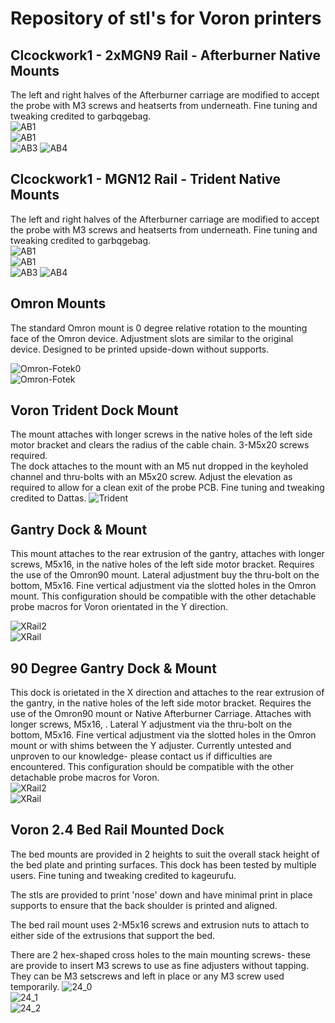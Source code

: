 # Repository of stl's for Voron printers

## Clcockwork1 - 2xMGN9 Rail - Afterburner Native Mounts
The left and right halves of the Afterburner carriage are modified to accept the probe with M3 screws and heatserts from underneath. Fine tuning and tweaking credited to garbqgebag.  
![AB1](/images/afterburner-1.8.png)  
![AB1](/images/Voron_Afterburner-Native.png)  
![AB3](image1.jpg)
![AB4](image2.jpg)

## Clcockwork1 - MGN12 Rail - Trident Native Mounts
The left and right halves of the Afterburner carriage are modified to accept the probe with M3 screws and heatserts from underneath. Fine tuning and tweaking credited to garbqgebag.  
![AB1](/images/afterburner-1.8.png)  
![AB1](/images/Voron_Afterburner-Native.png)  
![AB3](image1.jpg)
![AB4](image2.jpg)

## Omron Mounts
The standard Omron mount is 0 degree relative rotation to the mounting face of the Omron device. Adjustment slots are similar to the original device.  Designed to be printed upside-down without supports.  

![Omron-Fotek0](/images/VoronAB.jpg)  
![Omron-Fotek](/images/OmronFotec.png)  

## Voron Trident Dock Mount  
The mount attaches with longer screws in the native holes of the left side motor bracket and clears the radius of the cable chain. 3-M5x20 screws required.     
The dock attaches to the mount with an M5 nut dropped in the keyholed channel and thru-bolts with an M5x20 screw. Adjust the elevation as required to allow for a clean exit of the probe PCB. Fine tuning and tweaking credited to Dattas.
![Trident](/images/Trident_TopMount.jpg.png)

## Gantry Dock & Mount
This mount attaches to the rear extrusion of the gantry, attaches with longer screws, M5x16, in the native holes of the left side motor bracket. Requires the use of the Omron90 mount. Lateral adjustment buy the thru-bolt on the bottom, M5x16. Fine vertical adjustment via the slotted holes in the Omron mount.  This configuration should be compatible with the other detachable probe macros for Voron orientated in the Y direction. 

![XRail2](/images/Voron2.4_XRailMount2.png)  
![XRail](/images/Voron2.4_XRailMount.png)  

## 90 Degree Gantry Dock & Mount
This dock is orietated in the X direction and attaches to the rear extrusion of the gantry, in the native holes of the left side motor bracket. Requires the use of the Omron90 mount or Native Afterburner Carriage. Attaches with longer screws, M5x16, . Lateral Y adjustment via the thru-bolt on the bottom, M5x16. Fine vertical adjustment via the slotted holes in the Omron mount or with shims between the Y adjuster. Currently untested and unproven to our knowledge- please contact us if difficulties are encountered. This configuration should be compatible with the other detachable probe macros for Voron.  
![XRail2](/images/Voron2.4_XRailMount90.png)  
![XRail](/images/Voron2.4_XRailMount90a.png)  

## Voron 2.4 Bed Rail Mounted Dock  
The bed mounts are provided in 2 heights to suit the overall stack height of the bed plate and printing surfaces. This dock has been tested by multiple users. Fine tuning and tweaking credited to kageurufu.

The stls are provided to print 'nose' down and have minimal print in place supports to ensure that the back shoulder is printed and aligned. 

The bed rail mount uses 2-M5x16 screws and extrusion nuts to attach to either side of the extrusions that support the bed. 

There are 2 hex-shaped cross holes to the main mounting screws- these are provide to insert M3 screws to use as fine adjusters without tapping. They can be M3 setscrews and left in place or any M3 screw used temporarily. 
![24_0](/images/VoronBedPArtial.jpg)  
![24_1](/images/Voron2.4BedMount.png)  
![24_2](/images/VoronBedMount.jpg)  
